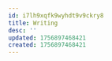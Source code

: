 ```yaml
---
id: i7lh9xqfk9wyhdt9v9ckry8
title: Writing
desc: ''
updated: 1756897468421
created: 1756897468421
---
```

